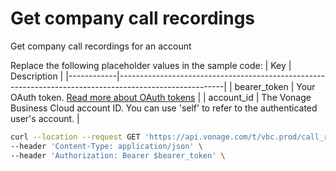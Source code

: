 # Get company call recordings
Get company call recordings for an account

Replace the following placeholder values in the sample code:
| Key        | Description                                                                                            |
|------------|--------------------------------------------------------------------------------------------------------|
| bearer_token | Your OAuth token. [Read more about OAuth tokens](https://developer.nexmo.com/vonage-business-cloud/vbc-apis/getting-started/authentication) |
| account_id | The Vonage Business Cloud account ID. You can use 'self' to refer to the authenticated user's account. |

``` bash
curl --location --request GET 'https://api.vonage.com/t/vbc.prod/call_recording/api/accounts/$account_id/company_call_recordings' \
--header 'Content-Type: application/json' \
--header 'Authorization: Bearer $bearer_token' \
```